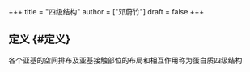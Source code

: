 +++
title = "四级结构"
author = ["邓蔚竹"]
draft = false
+++

## 定义 {#定义}

各个亚基的空间排布及亚基接触部位的布局和相互作用称为蛋白质四级结构